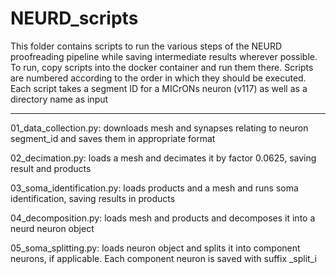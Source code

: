 # NEURD_scripts

This folder contains scripts to run the various steps of the NEURD proofreading pipeline while saving intermediate results wherever possible. To run, copy scripts into the docker container and run them there. Scripts are numbered according to the order in which they should be executed. Each script takes a segment ID for a MICrONs neuron (v117) as well as a directory name as input

---
01_data_collection.py: downloads mesh and synapses relating to neuron segment_id and saves them in appropriate format

02_decimation.py: loads a mesh and decimates it by factor 0.0625, saving result and products

03_soma_identification.py: loads products and a mesh and runs soma identification, saving results in products

04_decomposition.py: loads mesh and products and decomposes it into a neurd neuron object

05_soma_splitting.py: loads neuron object and splits it into component neurons, if applicable. Each component neuron is saved with suffix _split_i
